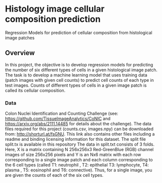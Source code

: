 # Histology image cellular composition prediction

Regression Models for prediction of cellular composition from histological image patches

## Overview

In this project, the objective is to develop regression models for predicting the number of six different types of cells in a given histological image patch. The task is to develop a machine learning model that uses training data (patch images with given cell counts) to predict cell counts of each type in test images. Counts of different types of cells in a given image patch is called its cellular composition.


### Data
Colon Nuclei Identification and Counting Challenge (see: https://github.com/TissueImageAnalytics/CoNIC and https://arxiv.org/abs/2111.14485 for details about the challenge). 
The data files required for this project (counts.csv, images.npy) can be downloaded from: http://shorturl.at/fsGNU. This link also contains other files including a readme and binding licensing information for this dataset.
The split file split.tx is available in this repository
The data in split.txt consists of 3 folds. Here, X is a matrix containing N 256x256x3 Red-GreenBlue (RGB) channel images of size 256x256 pixels and Y is an Nx6 matrix with each row corresponding to a single image patch and each column corresponding to the 6 cell types (called T1: neutrophil , T2: epithelial T3: lymphocyte, T4: plasma , T5: eosinophil and T6: connective). Thus, for a single image, you are given the counts of each of the six cell types.

